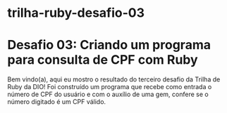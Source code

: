 # trilha-ruby-desafio-03

# Desafio 03: Criando um programa para consulta de CPF com Ruby

Bem vindo(a), aqui eu mostro o resultado do terceiro desafio da Trilha de Ruby da DIO!
Foi construído um programa que recebe como entrada o número de CPF do usuário e com o auxílio de uma
gem, confere se o número digitado é um CPF válido.
